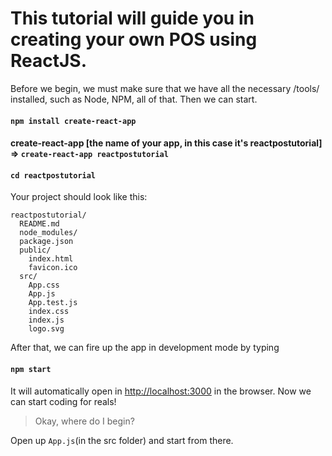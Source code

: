 # This tutorial will guide you in creating your own POS using ReactJS.

Before we begin, we must make sure that we have all the necessary /tools/ installed, such as Node, NPM, all of that. Then we can start.

####    `npm install create-react-app`
####    create-react-app [the name of your app, in this case it's reactpostutorial] => `create-react-app reactpostutorial`
####    `cd reactpostutorial`

Your project should look like this:

```
reactpostutorial/
  README.md
  node_modules/
  package.json
  public/
    index.html
    favicon.ico
  src/
    App.css
    App.js
    App.test.js
    index.css
    index.js
    logo.svg
```


After that, we can fire up the app in development mode by typing

#### `npm start`

It will automatically open in [http://localhost:3000](http://localhost:3000) in the browser. Now we can start coding for reals!

> Okay, where do I begin?

Open up `App.js`(in the src folder) and start from there.
